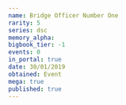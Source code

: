 ```yaml
---
name: Bridge Officer Number One
rarity: 5
series: dsc
memory_alpha:
bigbook_tier: -1
events: 0
in_portal: true
date: 30/01/2019
obtained: Event
mega: true
published: true
---
```



